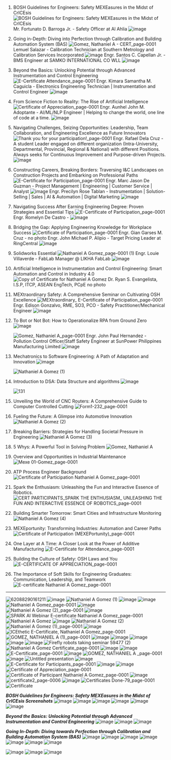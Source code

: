 1. BOSH Guidelines for Engineers: Safety MEXEasures in the Midst of CrICEsis![BOSH Guidelines for Engineers: Safety MEXEasures in the Midst of CrICEsis](https://github.com/nthnlgmz/Reflection-Journal/assets/143614589/c5a89efe-89f4-406c-a0a3-c8ece2d78e84) 
Mr. Fortunato D. Barroga Jr. - Safety Officer at Al Ahlia
![image](https://github.com/nthnlgmz/Reflection-Journal/assets/143614589/b74c6e48-0350-43c6-82a2-a8fd56e3bc78)
2. Going in-Depth: Diving into Perfection through Calibration and Building Automation System (BAS)
![Gomez, Nathaniel A  - CERT_page-0001](https://github.com/nthnlgmz/Reflection-Journal/assets/143614589/2343f03c-e39c-406a-a488-7d6784b3f4b6) 
Lemuel Salazar - Calibration Technician at Southern Metrology and Calibration Services Incorporated
![image](https://github.com/nthnlgmz/Reflection-Journal/assets/143614589/22e18aa0-7544-4b43-9b81-12baaa68fee2)
Engr. Santos C. Capellan Jr. - BMS Engineer at SAMKO INTERNATIONAL CO WLL
![image](https://github.com/nthnlgmz/Reflection-Journal/assets/143614589/4acb2d08-7dcc-4a31-bceb-7385738cb8f7)
3. Beyond the Basics: Unlocking Potential through Advanced Instrumentation and Control Engineering
![E-Certificate Attendance_page-0001](https://github.com/nthnlgmz/Reflection-Journal/assets/143614589/12ef0af6-ffd8-46f2-8947-4785bf1476f3)
Engr. Kimara Samantha M. Caguicla - Electronics Engineering Technician | Instrumentation and Control Engineer
![image](https://github.com/nthnlgmz/Reflection-Journal/assets/143614589/b67c29a8-3b92-421c-a647-1cef8bbca345)
4. From Science Fiction to Reality: The Rise of Artificial Intelligence
![Certificate of Appreciation_page-0001](https://github.com/nthnlgmz/Reflection-Journal/assets/143614589/c4e3a6b0-50ef-4f80-a6f2-a8dbebc5b65d)
Engr. Aunhel John M. Adoptante - AI/ML/NLP Engineer | Helping to change the world, one line of code at a time.
![image](https://github.com/nthnlgmz/Reflection-Journal/assets/143614589/a7787793-f222-453e-a31a-db955ae3366b)
5. Navigating Challenges, Seizing Opportunities: Leadership, Team Collaboration, and Engineering Excellence as Future Innovators
![Thank you for your participation!_page-0001](https://github.com/nthnlgmz/Reflection-Journal/assets/143614589/1c155c32-c9cd-4203-a249-6a64bd53309f)
Engr. Rafael Dela Cruz - A student Leader engaged on different organization (Intra-University, Departmental, Provincial, Regional & National) with different Positions. Always seeks for Continuous Improvement and Purpose-driven Projects.
![image](https://github.com/nthnlgmz/Reflection-Journal/assets/143614589/e9734063-8879-43f1-909f-8d019bd458e3)
6. Constructing Careers, Breaking Borders: Traversing I&C Landscapes on Construction Projects and Embarking on Professional Paths
![E-Certificate for Participation_page-0001](https://github.com/nthnlgmz/Reflection-Journal/assets/143614589/a581a8b8-efae-47f7-8d99-518218e67c57)
Engr. Marc Jason De Guzman - Project Management | Engineering | Customer Service | Analyst
![image](https://github.com/nthnlgmz/Reflection-Journal/assets/143614589/ede653da-99f4-4c26-bc0f-ded560e20d9f)
Engr. Precilyn Rose Tablan - Instrumentation | Solution-Selling | Sales | AI & Automation | Digital Marketing
![image](https://github.com/nthnlgmz/Reflection-Journal/assets/143614589/1a31c4fb-53db-413e-84d1-0d643a86f982)
7. Navigating Success After Earning Engineering Degree: Proven Strategies and Essential Tips
![E-Certificate of Participation_page-0001](https://github.com/nthnlgmz/Reflection-Journal/assets/143614589/e954b442-982a-41da-b734-f91cfa86b74b)
Engr. Romelyn De Castro - 
![image](https://github.com/nthnlgmz/Reflection-Journal/assets/143614589/0626f5d9-efc6-4186-9e34-b588dd3722a9)
8. Bridging the Gap: Applying Engineering Knowledge for Workplace Success
![Certificate of Participation_page-0001](https://github.com/nthnlgmz/Reflection-Journal/assets/143614589/7009d8c8-7302-401a-a094-1304e0af838c)
Engr. Gian Garses M. Cruz - no photo
Engr. John Michael P. Alipio - Target Pricing Leader at RingCentral
![image](https://github.com/nthnlgmz/Reflection-Journal/assets/143614589/1f84ba8b-5b7a-45ff-b438-42650826bb9c)
9. Solidworks Essential
![Nathaniel A  Gomez_page-0001 (1)](https://github.com/nthnlgmz/Reflection-Journal/assets/143614589/452b82d6-f172-4f90-9cf2-4697e7b51637)
Engr. Louie Villaverde - FabLab Manager @ LIKHA FabLab
![image](https://github.com/nthnlgmz/Reflection-Journal/assets/143614589/4149ec35-00f4-4e46-9559-b620bfc85199)
10. Artificial Intelligence in Instrumentation and Control Engineering: Smart Automation and Control in Industry 4.0
![Copy of Certificate for Nathaniel A  Gomez](https://github.com/nthnlgmz/Reflection-Journal/assets/143614589/b868aec9-acd2-4b16-869f-490b314a8e20)
Dr. Ryan S. Evangelista, I.S.P, ITCP, ASEAN EngTech, PCpE
no photo
11. MEXtraordinary Safety: A Comprehensive Seminar on Cultivating OSH Excellence
![MEXtraordinary_ E-Certificate of Participation_page-0001](https://github.com/nthnlgmz/Reflection-Journal/assets/143614589/a14e98a6-d56a-41fb-abab-677a3d215f33)
Engr. Edison Gonzalvo, RME, SO3, PCO - Safety Practitioner/Mechanical Engineer
![image](https://github.com/nthnlgmz/Reflection-Journal/assets/143614589/8528c834-18a0-422b-8e0a-cfd5eb0d88ee)
12. To Bot or Not Bot: How to Operationalize RPA from Ground Zero
![image](https://github.com/nthnlgmz/Reflection-Journal_Finals/assets/143614589/6cb94684-044f-49fc-803c-5361c51c3a7d)

    ![Gomez, Nathaniel A_page-0001](https://github.com/nthnlgmz/Reflection-Journal/assets/143614589/ea94d0d4-0648-433e-ac2f-ab27dea3ec6b)
Engr. John Paul Hernandez - Pollution Control Officer/Staff Safety Engineer at SunPower Philippines Manufacturing Limited
![image](https://github.com/nthnlgmz/Reflection-Journal_Finals/assets/143614589/cd6ae634-3ef6-468f-be5c-4492b4b23024)


14. Mechatronics to Software Engineering: A Path of Adaptation and Innovation
![image](https://github.com/nthnlgmz/Reflection-Journal_Finals/assets/143614589/71131112-3ad5-442a-9271-f4be1026406e)

    ![Nathaniel A  Gomez (1)](https://github.com/nthnlgmz/Reflection-Journal/assets/143614589/8a707b7e-00ca-450a-9f29-74ba6e9c0279)
16. Introduction to DSA: Data  Structure and algorithms
![image](https://github.com/nthnlgmz/Reflection-Journal_Finals/assets/143614589/319c24e9-7cd8-497a-b2de-6babba36948c)

    ![131](https://github.com/nthnlgmz/Reflection-Journal/assets/143614589/5fef9d32-08dd-4fe2-8648-c0c3b258bcbb)
18. Unveiling the World of CNC Routers: A Comprehensive Guide to Computer Controlled Cutting
    ![Form1-232_page-0001](https://github.com/nthnlgmz/Reflection-Journal/assets/143614589/ddb77d21-2f1a-4e96-955f-1873382ff841)
19. Fueling the Future: A Glimpse into Automotive Innovation
    ![Nathaniel A  Gomez (2)](https://github.com/nthnlgmz/Reflection-Journal/assets/143614589/aac54c14-76be-4fab-9a2c-3a3a27087659)
20. Breaking Barriers: Strategies for Handling Societal Pressure in Engineering
    ![Nathaniel A  Gomez (3)](https://github.com/nthnlgmz/Reflection-Journal/assets/143614589/a61abdd7-6809-4b01-a2f9-6b96eaaa9f1b)
21. 5 Whys: A Powerful Tool in Solving Problem
    ![Gomez, Nathaniel A](https://github.com/nthnlgmz/Reflection-Journal/assets/143614589/8f58bfe7-2161-445e-b3d1-f0e1ac924429)
22. Overview and Opportunities in Industrial Maintenance
    ![Mexe 01-Gomez_page-0001](https://github.com/nthnlgmz/Reflection-Journal/assets/143614589/087952f7-4b6c-41b1-a740-f0d4dc868aaa)
23.  ATP Process Engineer Background
    ![Certificate of Participation Nathaniel A  Gomez_page-0001](https://github.com/nthnlgmz/Reflection-Journal/assets/143614589/1891946f-7647-4cd5-ab6d-cef01077ef86)
24. Spark the Enthusiasm: Unleashing the Fun and Interactive Essence of Robotics.
    ![CERT PARTICIPANTS_SPARK THE ENTHUSIASM_ UNLEASHING THE FUN AND INTERACTIVE ESSENCE OF ROBOTICS_page-0001](https://github.com/nthnlgmz/Reflection-Journal/assets/143614589/f9ce0358-f3ec-4021-be55-2cd46dbf8032)
25. Building Smarter Tomorrow: Smart Cities and Infrastructure Monitoring
    ![Nathaniel A  Gomez (4)](https://github.com/nthnlgmz/Reflection-Journal/assets/143614589/8a2df2d0-2c97-4ebb-8d32-b46ec931aabc)
26. MEXEportunity: Transforming Industries: Automation and Career Paths
    ![Certificate of Participation (MEXEPortunity)_page-0001](https://github.com/nthnlgmz/Reflection-Journal/assets/143614589/15ff8e61-0fcb-4a55-908f-aac9da65b56b)
27. One Layer at A Time: A Closer Look at the Power of Additive Manufacturing
    ![E-Certificate for Attendance_page-0001](https://github.com/nthnlgmz/Reflection-Journal/assets/143614589/72a698de-f4bc-4dab-bf32-8dd3d3e3e0d8)
28. Building the Culture of Safety: OSH Laws and You
    ![E-CERTIFICATE OF APPRECIATION_page-0001](https://github.com/nthnlgmz/Reflection-Journal/assets/143614589/1d223a67-7842-4333-be83-38396c17ea71)
29. The Importance of Soft Skills for Engineering Graduates: Communication, Leadership, and Teamwork
    ![E-certificate Nathaniel A  Gomez_page-0001](https://github.com/nthnlgmz/Reflection-Journal/assets/143614589/ce170b43-1417-4f41-89f7-251267a32e49)










-----------------------------------------------------------------------------------------
![62088290161211](https://github.com/nthnlgmz/Reflection-Journal/assets/143614589/724609c5-761e-4ba2-a923-d470dc5d3737)
![image](https://github.com/nthnlgmz/Reflection-Journal/assets/143614589/19945bfb-d036-416b-81cb-21a18a8e100b)
![Nathaniel A  Gomez (1)](https://github.com/nthnlgmz/Reflection-Journal/assets/143614589/70ce4423-de31-41d7-81c7-fced207877cc)
![image](https://github.com/nthnlgmz/Reflection-Journal/assets/143614589/897f3ecf-89df-46f9-be0b-4395314d8d83)
![image](https://github.com/nthnlgmz/Reflection-Journal/assets/143614589/e3391281-6c51-440f-8874-80364d8a2012)
![Nathaniel A  Gomez_page-0001](https://github.com/nthnlgmz/Reflection-Journal/assets/143614589/e73339e6-f431-483f-bd72-635389b99f05)
![image](https://github.com/nthnlgmz/Reflection-Journal/assets/143614589/f310631d-7535-465a-80b0-b55f0cedcfad)
![Nathaniel A  Gomez (2)_page-0001](https://github.com/nthnlgmz/Reflection-Journal/assets/143614589/5a6a5392-b1ee-4706-8ae0-5f46ec91ebfe)
![image](https://github.com/nthnlgmz/Reflection-Journal/assets/143614589/bd3f9d41-d394-4348-919f-5afd7d3ffc3c)
![SPARK AI Webinar E-certificate Nathaniel A  Gomez_page-0001](https://github.com/nthnlgmz/Reflection-Journal/assets/143614589/d27a8eab-1d14-464a-8fec-8d286509c871)
![Nathaniel A  Gomez](https://github.com/nthnlgmz/Reflection-Journal/assets/143614589/7bb3b09f-e352-4cec-a3d3-a56b38600f61)
![image](https://github.com/nthnlgmz/Reflection-Journal/assets/143614589/1063e62a-3e37-471d-80fa-f73bde524553)
![Nathaniel A  Gomez (2)](https://github.com/nthnlgmz/Reflection-Journal/assets/143614589/65e81b63-9e56-4b93-ac1c-427851a3fce1)
![Nathaniel A  Gomez (1)_page-0001](https://github.com/nthnlgmz/Reflection-Journal/assets/143614589/04fa2c7f-d41b-48c2-adfc-0c6a388e0aa5)
![image](https://github.com/nthnlgmz/Reflection-Journal/assets/143614589/46d9e6fb-3d54-45c4-a00b-21574f3e3672)
![ICEthetic E-Certificate, Nathaniel A  Gomez_page-0001](https://github.com/nthnlgmz/Reflection-Journal/assets/143614589/1e099733-e46d-444e-bc97-e2e966af4555)
![GOMEZ, NATHANIEL A  (1)_page-0001](https://github.com/nthnlgmz/Reflection-Journal/assets/143614589/68f8c8b5-7f98-4347-9f4e-9d07656b7614)
![image](https://github.com/nthnlgmz/Reflection-Journal/assets/143614589/bcfd8a23-a249-4870-a542-a93baff53d8d)
![image](https://github.com/nthnlgmz/Reflection-Journal/assets/143614589/ed230a72-ff62-45fd-8d85-c6508dc88c50)
![image](https://github.com/nthnlgmz/Reflection-Journal/assets/143614589/9b2cb2fa-3af9-4e47-82db-bd8f15e41c53)
![image](https://github.com/nthnlgmz/Reflection-Journal/assets/143614589/579f5686-9d6d-4a8c-b22f-0d38ca0b7924)
![image](https://github.com/nthnlgmz/Reflection-Journal/assets/143614589/17db708d-3561-44d6-841a-3f928e4b4819)
![Firefly robots taking seminar 59477 (2)](https://github.com/nthnlgmz/Reflection-Journal/assets/143614589/bc77747a-6e97-4c49-9036-b367dd87b0f3)
![Nathaniel A  Gomez Certificate_page-0001](https://github.com/nthnlgmz/Reflection-Journal/assets/143614589/698586dd-c8ae-45c1-9910-fa2f3f9e2a6a)
![image](https://github.com/nthnlgmz/Reflection-Journal/assets/143614589/35559c5f-cb44-49d7-ad0e-85d09340aa98)
![image](https://github.com/nthnlgmz/Reflection-Journal/assets/143614589/4a9b0002-3aad-46ac-9f21-221d480399bd)
![E-Certificate_page-0001](https://github.com/nthnlgmz/Reflection-Journal/assets/143614589/8be1308b-798b-4ada-b1de-51694d9e689d)
![image](https://github.com/nthnlgmz/Reflection-Journal/assets/143614589/bb0e477c-be71-47fc-b4da-375fc67d0d66)
![GOMEZ, NATHANIEL A _page-0001](https://github.com/nthnlgmz/Reflection-Journal/assets/143614589/8c857ad7-0fd7-4fc3-b376-24289be98590)
![image](https://github.com/nthnlgmz/Reflection-Journal/assets/143614589/4bc93e85-2b6a-49eb-97e9-70cc84ba14e5)
![Untitled presentation](https://github.com/nthnlgmz/Reflection-Journal/assets/143614589/5a4dd6fe-3d42-4a19-8703-7385f8693692)
![image](https://github.com/nthnlgmz/Reflection-Journal/assets/143614589/55344530-baca-4eb8-95ed-26f2d77b9f8a)
![E-Certificate for Participants_page-0001](https://github.com/nthnlgmz/Reflection-Journal/assets/143614589/66603b53-1453-494e-a5cd-596d61676a4e)
![image](https://github.com/nthnlgmz/Reflection-Journal/assets/143614589/c4428b19-b481-4837-8e80-fd4fab840c3b)
![image](https://github.com/nthnlgmz/Reflection-Journal/assets/143614589/da0ab3a4-e48a-4aad-adb8-1f12a7de9120)
![Certificate of Appreciation_page-0001](https://github.com/nthnlgmz/Reflection-Journal/assets/143614589/944ac745-27a7-499d-b211-6ec3867935d2)
![Certificate of Participant Nathaniel A  Gomez_page-0001](https://github.com/nthnlgmz/Reflection-Journal/assets/143614589/175e077c-990a-4eb7-abf3-253330e9cd08)
![image](https://github.com/nthnlgmz/Reflection-Journal/assets/143614589/9f2a6669-a36b-432c-8b90-6a296c1e856f)
![certificate2_page-0006](https://github.com/nthnlgmz/Reflection-Journal/assets/143614589/b092a010-51a9-4620-adc5-dd19605587c2)
![image](https://github.com/nthnlgmz/Reflection-Journal/assets/143614589/0cd19887-94b4-4246-906e-d5d5cb577c88)
![Certificates Done-79_page-0001](https://github.com/nthnlgmz/Reflection-Journal/assets/143614589/a6a0dbce-dd42-4a5f-9fd0-929557542f2e)
![Certificate](https://github.com/nthnlgmz/Reflection-Journal/assets/143614589/ee13bff3-b0d9-4f4a-a05b-23d88c2557c4)

***BOSH Guidelines for Engineers: Safety MEXEasures in the Midst of CrICEsis Screenshots***
![image](https://github.com/nthnlgmz/Reflection-Journal/assets/143614589/9ba2349f-540e-49d5-9a37-7c96128d8b0a)
![image](https://github.com/nthnlgmz/Reflection-Journal/assets/143614589/f52dcbbb-44ab-43fb-8dfb-8c198886660c)
![image](https://github.com/nthnlgmz/Reflection-Journal/assets/143614589/10bc1cd9-a5db-40c7-9ec1-036602d72355)
![image](https://github.com/nthnlgmz/Reflection-Journal/assets/143614589/0c17c22e-0c41-4b30-b7a5-31620aad5bb8)
![image](https://github.com/nthnlgmz/Reflection-Journal/assets/143614589/3885abec-6565-497e-a2a9-4574bc9c767c)
![image](https://github.com/nthnlgmz/Reflection-Journal/assets/143614589/79490f8f-7086-4ccc-af38-41f1737f2ed2)

***Beyond the Basics: Unlocking Potential through Advanced Instrumentation and Control Engineering***
![image](https://github.com/nthnlgmz/Reflection-Journal/assets/143614589/438996fc-cfd9-48cd-85bb-3b12a436434e)
![image](https://github.com/nthnlgmz/Reflection-Journal/assets/143614589/4112271a-4bb5-405f-8b01-f03d90492e6b)
![image](https://github.com/nthnlgmz/Reflection-Journal/assets/143614589/1d24ce63-f63b-4e93-b255-23e568ae27c5)

***Going In-Depth: Diving towards Perfection through Calibration and Building Automation System (BAS)***
![image](https://github.com/nthnlgmz/Reflection-Journal/assets/143614589/39bf73a8-0852-41d0-a69b-21d06234294c)
![image](https://github.com/nthnlgmz/Reflection-Journal/assets/143614589/5e3f4b6e-0b3c-4948-b85a-8b632bab0544)
![image](https://github.com/nthnlgmz/Reflection-Journal/assets/143614589/b2bc118d-b593-438c-a499-7ba13e72643a)
![image](https://github.com/nthnlgmz/Reflection-Journal/assets/143614589/0bd07b02-c16a-4c13-a7e0-0120d057d46f)
![image](https://github.com/nthnlgmz/Reflection-Journal/assets/143614589/fb8b7134-8bc2-4902-8159-4bdc9c8694af)
![image](https://github.com/nthnlgmz/Reflection-Journal/assets/143614589/54ac9cb8-f979-4d5d-a0ea-61eb4d473b62)
![image](https://github.com/nthnlgmz/Reflection-Journal/assets/143614589/f91f2169-a466-4b7d-b553-44b55157b292)



![image](https://github.com/nthnlgmz/Reflection-Journal/assets/143614589/ce1c753b-0a5d-43bb-9974-66ed81169544)
![image](https://github.com/nthnlgmz/Reflection-Journal/assets/143614589/6d8e8f8b-ba1d-4569-8760-e550b12ea00d)
![image](https://github.com/nthnlgmz/Reflection-Journal/assets/143614589/62e7dfd6-765b-4f31-ba4e-890c1e740495)









